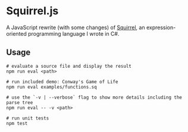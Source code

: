 # Squirrel.js

A JavaScript rewrite (with some changes) of [Squirrel](https://github.com/escamilla/squirrel), an expression-oriented programming language I wrote in C#.

## Usage

```
# evaluate a source file and display the result
npm run eval <path>

# run included demo: Conway's Game of Life
npm run eval examples/functions.sq

# use the `-v | --verbose` flag to show more details including the parse tree
npm run eval -- -v <path>

# run unit tests
npm test
```
